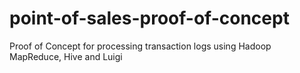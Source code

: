 point-of-sales-proof-of-concept
===============================

Proof of Concept for processing transaction logs using Hadoop MapReduce, Hive and Luigi
